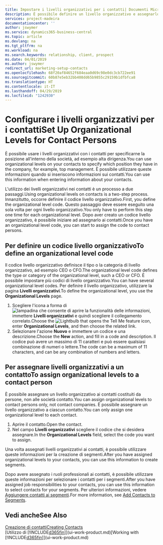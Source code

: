 ```yaml
---
title: Impostare i livelli organizzativi per i contatti| Documenti Microsoft
description: È possibile definire un livello organizzativo e assegnarlo al contatto per indicare la posizione all'interno della rispettiva società, ad esempio alta dirigenza.
services: project-madeira
documentationcenter: ''
author: jswymer
ms.service: dynamics365-business-central
ms.topic: article
ms.devlang: na
ms.tgt_pltfrm: na
ms.workload: na
ms.search.keywords: relationship, client, prospect
ms.date: 04/01/2019
ms.author: jswymer
redirect_url: marketing-setup-contacts
ms.openlocfilehash: 68f20af84652f684eaa0d69c98e0dc3cb722ee91
ms.sourcegitcommit: 60b87e5eb32bb408dd65b9855c29159b1dfbfca8
ms.translationtype: HT
ms.contentlocale: it-IT
ms.lasthandoff: 04/29/2019
ms.locfileid: "1242930"
---
```

# <a name="set-up-organizational-levels-for-contact-persons"></a><span data-ttu-id="f8ea7-103">Configurare i livelli organizzativi per i contatti</span><span class="sxs-lookup"><span data-stu-id="f8ea7-103">Set Up Organizational Levels for Contact Persons</span></span>
<span data-ttu-id="f8ea7-104">È possibile usare i livelli organizzativi con i contatti per specificarne la posizione all'interno della società, ad esempio alta dirigenza.</span><span class="sxs-lookup"><span data-stu-id="f8ea7-104">You can use organizational levels on your contacts to specify which position they have in the company, for example, top management.</span></span> <span data-ttu-id="f8ea7-105">È possibile utilizzare queste informazioni quando si inseriscono informazioni sui contatti.</span><span class="sxs-lookup"><span data-stu-id="f8ea7-105">You can use this information when entering information about your contacts.</span></span>

<span data-ttu-id="f8ea7-106">L'utilizzo dei livelli organizzativi nei contatti è un processo a due passaggi.</span><span class="sxs-lookup"><span data-stu-id="f8ea7-106">Using organizational levels on contacts is a two-step process.</span></span> <span data-ttu-id="f8ea7-107">Innanzitutto, occorre definire il codice livello organizzativo.</span><span class="sxs-lookup"><span data-stu-id="f8ea7-107">First, you define the organizational level code.</span></span> <span data-ttu-id="f8ea7-108">Questo passaggio deve essere eseguito una sola volta per ogni livello organizzativo.</span><span class="sxs-lookup"><span data-stu-id="f8ea7-108">You only have to perform this step one time for each organizational level.</span></span> <span data-ttu-id="f8ea7-109">Dopo aver creato un codice livello organizzativo, è possibile iniziare ad assegnarlo ai contatti.</span><span class="sxs-lookup"><span data-stu-id="f8ea7-109">Once you have an organizational level code, you can start to assign the code to contact persons.</span></span>

## <a name="to-define-an-organizational-level-code"></a><span data-ttu-id="f8ea7-110">Per definire un codice livello organizzativo</span><span class="sxs-lookup"><span data-stu-id="f8ea7-110">To define an organizational level code</span></span>
<span data-ttu-id="f8ea7-111">Il codice livello organizzativo definisce il tipo o la categoria di livello organizzativo, ad esempio CEO o CFO.</span><span class="sxs-lookup"><span data-stu-id="f8ea7-111">The organizational level code defines the type or category of the organizational level, such a CEO  or CFO.</span></span> <span data-ttu-id="f8ea7-112">È possibile impostare più codici di livello organizzativo.</span><span class="sxs-lookup"><span data-stu-id="f8ea7-112">You can have several organizational level codes.</span></span> <span data-ttu-id="f8ea7-113">Per definire il livello organizzativo, utilizzare la pagina **Livelli organizzativi**.</span><span class="sxs-lookup"><span data-stu-id="f8ea7-113">To define the organizational level, you use the **Organizational Levels** page.</span></span>

1. <span data-ttu-id="f8ea7-114">Scegliere l'icona a forma di ![lampadina che consente di aprire la funzionalità delle informazioni](media/ui-search/search_small.png "Informazioni sull'operazione che si desidera eseguire"), immettere **Livelli organizzativi** e quindi scegliere il collegamento correlato.</span><span class="sxs-lookup"><span data-stu-id="f8ea7-114">Choose the ![Lightbulb that opens the Tell Me feature](media/ui-search/search_small.png "Tell me what you want to do") icon, enter **Organizational Levels**, and then choose the related link.</span></span>
2. <span data-ttu-id="f8ea7-115">Selezionare l'azione **Nuovo** e immettere un codice e una descrizione.</span><span class="sxs-lookup"><span data-stu-id="f8ea7-115">Choose the **New** action, and fill in a code and description.</span></span> <span data-ttu-id="f8ea7-116">Il codice può avere un massimo di 11 caratteri e può essere qualsiasi combinazione di numeri o lettere.</span><span class="sxs-lookup"><span data-stu-id="f8ea7-116">The code can be a maximum of 11 characters, and can be any combination of numbers and letters.</span></span>

## <a name="to-assign-organizational-levels-to-a-contact-person"></a><span data-ttu-id="f8ea7-117">Per assegnare livelli organizzativi a un contatto</span><span class="sxs-lookup"><span data-stu-id="f8ea7-117">To assign organizational levels to a contact person</span></span>
<span data-ttu-id="f8ea7-118">È possibile assegnare un livello organizzativo ai contatti costituiti da persone, non alle società contatto.</span><span class="sxs-lookup"><span data-stu-id="f8ea7-118">You can assign organizational levels to contact persons only, not contact companies.</span></span> <span data-ttu-id="f8ea7-119">È possibile assegnare un livello organizzativo a ciascun contatto.</span><span class="sxs-lookup"><span data-stu-id="f8ea7-119">You can only assign one organizational level to each contact.</span></span>

1. <span data-ttu-id="f8ea7-120">Aprire il contatto.</span><span class="sxs-lookup"><span data-stu-id="f8ea7-120">Open the contact.</span></span>
2. <span data-ttu-id="f8ea7-121">Nel campo **Livelli organizzativi** scegliere il codice che si desidera assegnare.</span><span class="sxs-lookup"><span data-stu-id="f8ea7-121">In the **Organizational Levels** field, select the code you want to assign.</span></span>

<span data-ttu-id="f8ea7-122">Una volta assegnati livelli organizzativi ai contatti, è possibile utilizzare queste informazioni per la creazione di segmenti.</span><span class="sxs-lookup"><span data-stu-id="f8ea7-122">After you have assigned organizational levels to your contacts, you can use this information to create segments.</span></span>

<span data-ttu-id="f8ea7-123">Dopo avere assegnato i ruoli professionali ai contatti, è possibile utilizzare queste informazioni per selezionare i contatti per i segmenti.</span><span class="sxs-lookup"><span data-stu-id="f8ea7-123">After you have assigned job responsibilities to your contacts, you can use this information to select contacts for your segments.</span></span> <span data-ttu-id="f8ea7-124">Per ulteriori informazioni, vedere [Aggiungere contatti ai segmenti](marketing-add-contact-segment.md).</span><span class="sxs-lookup"><span data-stu-id="f8ea7-124">For more information, see [Add Contacts to Segments](marketing-add-contact-segment.md).</span></span>

## <a name="see-also"></a><span data-ttu-id="f8ea7-125">Vedi anche</span><span class="sxs-lookup"><span data-stu-id="f8ea7-125">See Also</span></span>
[<span data-ttu-id="f8ea7-126">Creazione di contatti</span><span class="sxs-lookup"><span data-stu-id="f8ea7-126">Creating Contacts</span></span>](marketing-create-contact-companies.md)  
<span data-ttu-id="f8ea7-127">[Utilizzo di [!INCLUDE[d365fin](includes/d365fin_md.md)]](ui-work-product.md)</span><span class="sxs-lookup"><span data-stu-id="f8ea7-127">[Working with [!INCLUDE[d365fin](includes/d365fin_md.md)]](ui-work-product.md)</span></span>  
